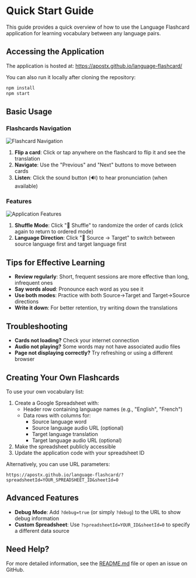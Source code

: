 # Quick Start Guide

This guide provides a quick overview of how to use the Language Flashcard application for learning vocabulary between any language pairs.

## Accessing the Application

The application is hosted at: https://apostx.github.io/language-flashcard/

You can also run it locally after cloning the repository:

```bash
npm install
npm start
```

## Basic Usage

### Flashcards Navigation

![Flashcard Navigation](https://via.placeholder.com/600x300/e0e0e0/666666?text=Flashcard+Navigation)

1. **Flip a card**: Click or tap anywhere on the flashcard to flip it and see the translation
2. **Navigate**: Use the "Previous" and "Next" buttons to move between cards
3. **Listen**: Click the sound button (🔊) to hear pronunciation (when available)

### Features

![Application Features](https://via.placeholder.com/600x300/e0e0e0/666666?text=Application+Features)

1. **Shuffle Mode**: Click "🔀 Shuffle" to randomize the order of cards (click again to return to ordered mode)
2. **Language Direction**: Click "🔄 Source → Target" to switch between source language first and target language first

## Tips for Effective Learning

- **Review regularly**: Short, frequent sessions are more effective than long, infrequent ones
- **Say words aloud**: Pronounce each word as you see it
- **Use both modes**: Practice with both Source→Target and Target→Source directions
- **Write it down**: For better retention, try writing down the translations

## Troubleshooting

- **Cards not loading?** Check your internet connection
- **Audio not playing?** Some words may not have associated audio files
- **Page not displaying correctly?** Try refreshing or using a different browser

## Creating Your Own Flashcards

To use your own vocabulary list:

1. Create a Google Spreadsheet with:
   - Header row containing language names (e.g., "English", "French")
   - Data rows with columns for:
     - Source language word
     - Source language audio URL (optional)
     - Target language translation
     - Target language audio URL (optional)
2. Make the spreadsheet publicly accessible
3. Update the application code with your spreadsheet ID

Alternatively, you can use URL parameters:
```
https://apostx.github.io/language-flashcard/?spreadsheetId=YOUR_SPREADSHEET_ID&sheetId=0
```

## Advanced Features

- **Debug Mode**: Add `?debug=true` (or simply `?debug`) to the URL to show debug information
- **Custom Spreadsheet**: Use `?spreadsheetId=YOUR_ID&sheetId=0` to specify a different data source

## Need Help?

For more detailed information, see the [README.md](./README.md) file or open an issue on GitHub.
